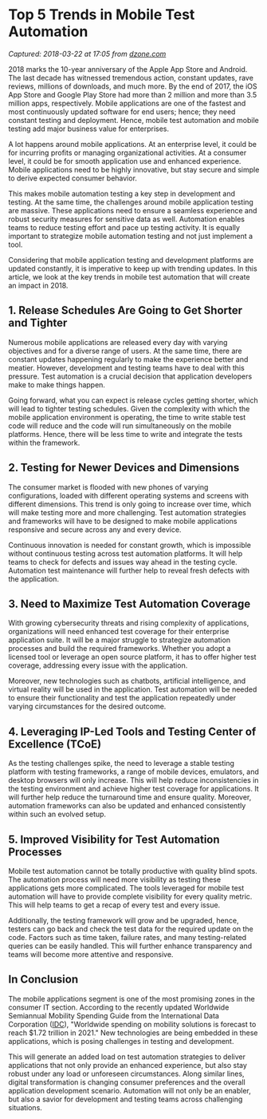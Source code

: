 # Top 5 Trends in Mobile Test Automation

_Captured: 2018-03-22 at 17:05 from [dzone.com](https://dzone.com/articles/top-5-trends-in-mobile-test-automation?edition=368218&utm_source=Zone%20Newsletter&utm_medium=email&utm_campaign=mobile%202018-03-22)_

2018 marks the 10-year anniversary of the Apple App Store and Android. The last decade has witnessed tremendous action, constant updates, rave reviews, millions of downloads, and much more. By the end of 2017, the iOS App Store and Google Play Store had more than 2 million and more than 3.5 million apps, respectively. Mobile applications are one of the fastest and most continuously updated software for end users; hence; they need constant testing and deployment. Hence, mobile test automation and mobile testing add major business value for enterprises.

A lot happens around mobile applications. At an enterprise level, it could be for incurring profits or managing organizational activities. At a consumer level, it could be for smooth application use and enhanced experience. Mobile applications need to be highly innovative, but stay secure and simple to derive expected consumer behavior.

This makes mobile automation testing a key step in development and testing. At the same time, the challenges around mobile application testing are massive. These applications need to ensure a seamless experience and robust security measures for sensitive data as well. Automation enables teams to reduce testing effort and pace up testing activity. It is equally important to strategize mobile automation testing and not just implement a tool.

Considering that mobile application testing and development platforms are updated constantly, it is imperative to keep up with trending updates. In this article, we look at the key trends in mobile test automation that will create an impact in 2018.

## 1\. Release Schedules Are Going to Get Shorter and Tighter

Numerous mobile applications are released every day with varying objectives and for a diverse range of users. At the same time, there are constant updates happening regularly to make the experience better and meatier. However, development and testing teams have to deal with this pressure. Test automation is a crucial decision that application developers make to make things happen.

Going forward, what you can expect is release cycles getting shorter, which will lead to tighter testing schedules. Given the complexity with which the mobile application environment is operating, the time to write stable test code will reduce and the code will run simultaneously on the mobile platforms. Hence, there will be less time to write and integrate the tests within the framework.

## 2\. Testing for Newer Devices and Dimensions

The consumer market is flooded with new phones of varying configurations, loaded with different operating systems and screens with different dimensions. This trend is only going to increase over time, which will make testing more and more challenging. Test automation strategies and frameworks will have to be designed to make mobile applications responsive and secure across any and every device.

Continuous innovation is needed for constant growth, which is impossible without continuous testing across test automation platforms. It will help teams to check for defects and issues way ahead in the testing cycle. Automation test maintenance will further help to reveal fresh defects with the application.

## 3\. Need to Maximize Test Automation Coverage

With growing cybersecurity threats and rising complexity of applications, organizations will need enhanced test coverage for their enterprise application suite. It will be a major struggle to strategize automation processes and build the required frameworks. Whether you adopt a licensed tool or leverage an open source platform, it has to offer higher test coverage, addressing every issue with the application.

Moreover, new technologies such as chatbots, artificial intelligence, and virtual reality will be used in the application. Test automation will be needed to ensure their functionality and test the application repeatedly under varying circumstances for the desired outcome.

## 4\. Leveraging IP-Led Tools and Testing Center of Excellence (TCoE)

As the testing challenges spike, the need to leverage a stable testing platform with testing frameworks, a range of mobile devices, emulators, and desktop browsers will only increase. This will help reduce inconsistencies in the testing environment and achieve higher test coverage for applications. It will further help reduce the turnaround time and ensure quality. Moreover, automation frameworks can also be updated and enhanced consistently within such an evolved setup.

## 5\. Improved Visibility for Test Automation Processes

Mobile test automation cannot be totally productive with quality blind spots. The automation process will need more visibility as testing these applications gets more complicated. The tools leveraged for mobile test automation will have to provide complete visibility for every quality metric. This will help teams to get a recap of every test and every issue.

Additionally, the testing framework will grow and be upgraded, hence, testers can go back and check the test data for the required update on the code. Factors such as time taken, failure rates, and many testing-related queries can be easily handled. This will further enhance transparency and teams will become more attentive and responsive.

## In Conclusion

The mobile applications segment is one of the most promising zones in the consumer IT section. According to the recently updated Worldwide Semiannual Mobility Spending Guide from the International Data Corporation ([IDC](http://www.idc.com/)), "Worldwide spending on mobility solutions is forecast to reach $1.72 trillion in 2021." New technologies are being embedded in these applications, which is posing challenges in testing and development.

This will generate an added load on test automation strategies to deliver applications that not only provide an enhanced experience, but also stay robust under any load or unforeseen circumstances. Along similar lines, digital transformation is changing consumer preferences and the overall application development scenario. Automation will not only be an enabler, but also a savior for development and testing teams across challenging situations.
